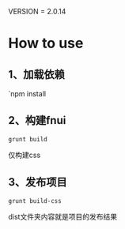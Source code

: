 VERSION = 2.0.14

# How to use

## 1、加载依赖

`npm install 

## 2、构建fnui

`grunt build`

仅构建css

## 3、发布项目

`grunt build-css`

dist文件夹内容就是项目的发布结果